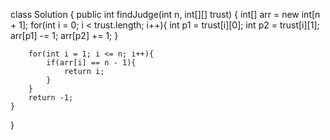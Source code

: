 class Solution {
    public int findJudge(int n, int[][] trust) {
        int[] arr = new int[n + 1];
        for(int i = 0; i < trust.length; i++){
            int p1 = trust[i][0];
            int p2 = trust[i][1];
            arr[p1] -= 1;
            arr[p2] += 1;
        }

        for(int i = 1; i <= n; i++){
            if(arr[i] == n - 1){
                return i;
            }
        }
        return -1;
    }
}
